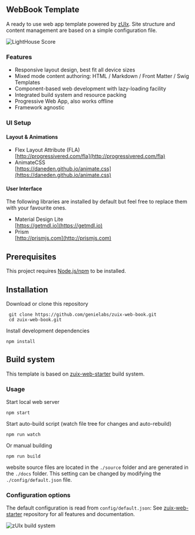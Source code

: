 ## WebBook Template

A ready to use web app template powered by
[zUIx](https://genielabs.github.io/zuix).
Site structure and content management are based on a simple configuration file.

![LightHouse Score](https://genielabs.github.io/zuix-web-book/images/lighthouse_score.png)


### Features

- Responsive layout design, best fit all device sizes
- Mixed mode content authoring: HTML / Markdown / Front Matter / Swig Templates
- Component-based web development with lazy-loading facility
- Integrated build system and resource packing
- Progressive Web App, also works offline
- Framework agnostic


### UI Setup

#### Layout & Animations

- Flex Layout Attribute (FLA)<br/>
  [http://progressivered.com/fla](http://progressivered.com/fla)
- AnimateCSS<br/>
  [https://daneden.github.io/animate.css](https://daneden.github.io/animate.css)

#### User Interface

The following libraries are installed by default but feel free to replace
them with your favourite ones.

- Material Design Lite<br/>
  [https://getmdl.io](https://getmdl.io)
- Prism<br/>
  [http://prismjs.com](http://prismjs.com)


## Prerequisites

This project requires [Node.js/npm](https://www.npmjs.com/get-npm) to be installed.


## Installation

Download or clone this repository

     git clone https://github.com/genielabs/zuix-web-book.git
     cd zuix-web-book.git

Install development dependencies

    npm install


## Build system

This template is based on [zuix-web-starter](https://github.com/genemars/zuix-web-starter)
build system.

### Usage

Start local web server

    npm start

Start auto-build script (watch file tree for changes and auto-rebuild)

    npm run watch

Or manual building

    npm run build

website source files are located in the `./source` folder and are
generated in the `./docs` folder.
This setting can be changed by modifying the `./config/default.json` file.


### Configuration options

The default configuration is read from `config/default.json`:
See [zuix-web-starter](https://github.com/genemars/zuix-web-starter) repository
for all features and documentation.


![zUIx build system](https://genielabs.github.io/zuix-web-book/images/gifs/zuix-build.gif)

